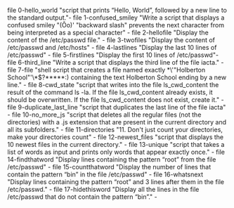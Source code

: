 file 0-hello_world "script that prints “Hello, World”, followed by a new line to the standard output."-
file 1-confused_smiley "Write a script that displays a confused smiley "(Ôo)' "backward slash" prevents the next character from being interpreted as a special character" -
file 2-hellofile "Display the content of the /etc/passwd file." -
file 3-twofiles "Display the content of /etc/passwd and /etc/hosts" -
file 4-lastlines "Display the last 10 lines of /etc/passwd" -
file 5-firstlines "Display the first 10 lines of /etc/passwd"- 
file 6-third_line "Write a script that displays the third line of the file iacta." -
file 7-file "shell script that creates a file named exactly \*\\'"Holberton School"\'\\*$\?\*\*\*\*\*:) containing the text Holberton School ending by a new line." -
file 8-cwd_state "script that writes into the file ls_cwd_content the result of the command ls -la. If the file ls_cwd_content already exists, it should be overwritten. If the file ls_cwd_content does not exist, create it." - 
file 9-duplicate_last_line "script that duplicates the last line of the file iacta" -
file 10-no_more_js "script that deletes all the regular files (not the directories) with a .js extension that are present in the current directory and all its subfolders." -
file 11-directories "11. Don't just count your directories, make your directories count" -
file 12-newest_files "script that displays the 10 newest files in the current directory." -
file 13-unique "script that takes a list of words as input and prints only words that appear exactly once." -
file 14-findthatword "Display lines containing the pattern “root” from the file /etc/passwd" -
file 15-countthatword "Display the number of lines that contain the pattern “bin” in the file /etc/passwd" - 
file 16-whatsnext "Display lines containing the pattern “root” and 3 lines after them in the file /etc/passwd." -
file 17-hidethisword "Display all the lines in the file /etc/passwd that do not contain the pattern “bin”." -
